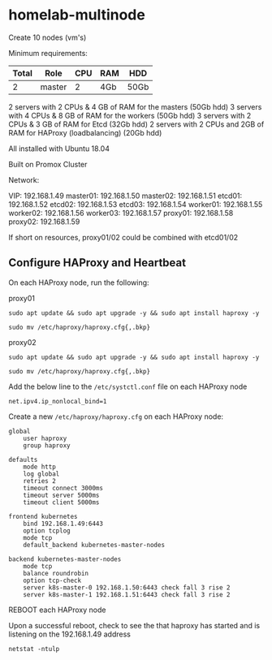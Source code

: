 # homelab-multinode
 
 Create 10 nodes (vm's)

 Minimum requirements:

| Total | Role | CPU | RAM | HDD |
|-------|------|-----|-----|-----|
| 2     | master | 2 | 4Gb | 50Gb |

 2 servers with 2 CPUs & 4 GB of RAM for the masters (50Gb hdd)
3 servers with 4 CPUs & 8 GB of RAM for the workers (50Gb hdd)
3 servers with 2 CPUs & 3 GB of RAM for Etcd (32Gb hdd)
2 servers with 2 CPUs and 2GB of RAM for HAProxy (loadbalancing) (20Gb hdd)

All installed with Ubuntu 18.04

Built on Promox Cluster

Network:

VIP: 192.168.1.49
master01: 192.168.1.50
master02: 192.168.1.51
etcd01: 192.168.1.52
etcd02: 192.168.1.53
etcd03: 192.168.1.54
worker01: 192.168.1.55
worker02: 192.168.1.56
worker03: 192.168.1.57
proxy01: 192.168.1.58
proxy02: 192.168.1.59

If short on resources, proxy01/02 could be combined with etcd01/02

## Configure HAProxy and Heartbeat

On each HAProxy node, run the following:

proxy01
```shell
sudo apt update && sudo apt upgrade -y && sudo apt install haproxy -y

sudo mv /etc/haproxy/haproxy.cfg{,.bkp}
```

proxy02
```shell
sudo apt update && sudo apt upgrade -y && sudo apt install haproxy -y

sudo mv /etc/haproxy/haproxy.cfg{,.bkp}
```

Add the below line to the `/etc/systctl.conf` file on each HAProxy node
```shell
net.ipv4.ip_nonlocal_bind=1
```

Create a new `/etc/haproxy/haproxy.cfg` on each HAProxy node:
```shell
global
    user haproxy
    group haproxy

defaults
    mode http
    log global
    retries 2
    timeout connect 3000ms
    timeout server 5000ms
    timeout client 5000ms

frontend kubernetes
    bind 192.168.1.49:6443
    option tcplog
    mode tcp
    default_backend kubernetes-master-nodes

backend kubernetes-master-nodes
    mode tcp
    balance roundrobin
    option tcp-check
    server k8s-master-0 192.168.1.50:6443 check fall 3 rise 2
    server k8s-master-1 192.168.1.51:6443 check fall 3 rise 2
```

REBOOT each HAProxy node

Upon a successful reboot, check to see the that haproxy has started and is listening on the 192.168.1.49 address
```shell
netstat -ntulp
```

